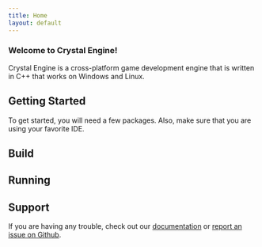 ```yaml
---
title: Home
layout: default
---
```


### Welcome to Crystal Engine!

Crystal Engine is a cross-platform game development engine that is written in C++ that works on Windows and Linux.

## Getting Started

To get started, you will need a few packages. Also, make sure that you are using your favorite IDE.

## Build



## Running

## Support

If you are having any trouble, check out our [documentation](https://percentboat4164.github.io/CrystalEngine/docs/index.html) or [report an issue on Github](https://github.com/PercentBoat4164/CrystalEngine/issues).
